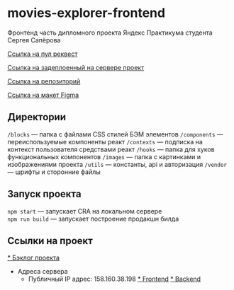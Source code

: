 # movies-explorer-frontend
Фронтенд часть дипломного проекта Яндекс Практикума студента Сергея Сапёрова 

[Ссылка на пул реквест](https://github.com/skalolaz2012/movies-explorer-frontend/pull/2)

[Ссылка на задеплоенный на сервере проект](https://diploma-saperov.nomoredomains.rocks/)

[Ссылка на репозиторий](https://github.com/skalolaz2012/movies-explorer-frontend)

[Ссылка на макет Figma](https://disk.yandex.ru/d/DJKrcOgX0CwGZA)

## Директории

`/blocks` — папка с файлами CSS стилей БЭМ элементов
`/components` — переиспользуемые компоненты реакт
`/contexts` — подписка на контекст пользователя средствами реакт
`/hooks` — папка для хуков функциональных компонентов
`/images` — папка с картинками и изображениями проекта
`/utils` — константы, api и авторизация
`/vendor` — шрифты и сторонние файлы
  
## Запуск проекта

`npm start` — запускает CRA на локальном сервере   
`npm run build` — запускает построение продакшн билда

## Ссылки на проект

[* Бэклог проекта](https://github.com/users/skalolaz2012/projects/1/views/1)
* Адреса сервера
  * Публичный IP адрес: 158.160.38.198
  [* Frontend](https://diploma-saperov.nomoredomains.rocks)
  [* Backend](https://api.diploma-saperov.nomoredomains.rocks)
